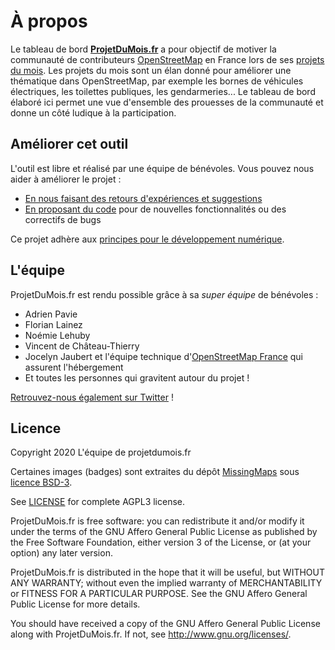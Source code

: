 # À propos

Le tableau de bord __[ProjetDuMois.fr](https://projetdumois.fr)__ a pour objectif de motiver la communauté de contributeurs [OpenStreetMap](https://openstreetmap.fr) en France lors de ses [projets du mois](https://wiki.openstreetmap.org/wiki/FR:Project_of_the_month). Les projets du mois sont un élan donné pour améliorer une thématique dans OpenStreetMap, par exemple les bornes de véhicules électriques, les toilettes publiques, les gendarmeries... Le tableau de bord élaboré ici permet une vue d'ensemble des prouesses de la communauté et donne un côté ludique à la participation.


## Améliorer cet outil

L'outil est libre et réalisé par une équipe de bénévoles. Vous pouvez nous aider à améliorer le projet :

* [En nous faisant des retours d'expériences et suggestions](https://github.com/vdct/ProjetDuMois/issues)
* [En proposant du code](DEVELOP.md) pour de nouvelles fonctionnalités ou des correctifs de bugs

Ce projet adhère aux [principes pour le développement numérique](https://digitalprinciples.org/).


## L'équipe

ProjetDuMois.fr est rendu possible grâce à sa _super équipe_ de bénévoles :

* Adrien Pavie
* Florian Lainez
* Noémie Lehuby
* Vincent de Château-Thierry
* Jocelyn Jaubert et l'équipe technique d'[OpenStreetMap France](https://openstreetmap.fr) qui assurent l'hébergement
* Et toutes les personnes qui gravitent autour du projet !

[Retrouvez-nous également sur Twitter](https://twitter.com/projetdumois) !


## Licence

Copyright 2020 L'équipe de projetdumois.fr

Certaines images (badges) sont extraites du dépôt [MissingMaps](https://github.com/MissingMaps/users) sous [licence BSD-3](https://github.com/MissingMaps/users/blob/master/LICENSE).

See [LICENSE](LICENSE.txt) for complete AGPL3 license.

ProjetDuMois.fr is free software: you can redistribute it and/or modify it under the terms of the GNU Affero General Public License as published by the Free Software Foundation, either version 3 of the License, or (at your option) any later version.

ProjetDuMois.fr is distributed in the hope that it will be useful, but WITHOUT ANY WARRANTY; without even the implied warranty of MERCHANTABILITY or FITNESS FOR A PARTICULAR PURPOSE.  See the GNU Affero General Public License for more details.

You should have received a copy of the GNU Affero General Public License along with ProjetDuMois.fr. If not, see http://www.gnu.org/licenses/.
